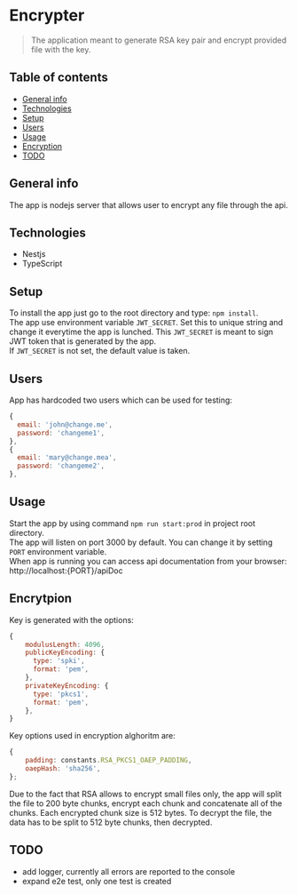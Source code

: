 # Encrypter
> The application meant to generate RSA key pair and encrypt provided file with the key.

## Table of contents
* [General info](#general-info)
* [Technologies](#technologies)
* [Setup](#setup)
* [Users](#users)
* [Usage](#usage)
* [Encryption](#encryption)
* [TODO](#todo)

## General info
The app is nodejs server that allows user to encrypt any file through the api.

## Technologies
* Nestjs
* TypeScript

## Setup
To install the app just go to the root directory and type: `npm install`.  
The app use environment variable `JWT_SECRET`. Set this to unique string and change it everytime the app is lunched. This `JWT_SECRET` is meant to sign JWT token that is generated by the app.  
If `JWT_SECRET` is not set, the default value is taken.   

## Users
App has hardcoded two users which can be used for testing:
```javascript
{
  email: 'john@change.me',
  password: 'changeme1',
},
{
  email: 'mary@change.mea',
  password: 'changeme2',
},
```
## Usage
Start the app by using command `npm run start:prod` in project root directory.  
The app will listen on port 3000 by default. You can change it by setting `PORT` environment variable.  
When app is running you can access api documentation from your browser: http://localhost:{PORT}/apiDoc  

## Encrytpion
Key is generated with the options:  
```javascript
{
    modulusLength: 4096,
    publicKeyEncoding: {
      type: 'spki',
      format: 'pem',
    },
    privateKeyEncoding: {
      type: 'pkcs1',
      format: 'pem',
    },
}
```
Key options used in encryption alghoritm are:  
```javascript
{
    padding: constants.RSA_PKCS1_OAEP_PADDING,
    oaepHash: 'sha256',
};
```
Due to the fact that RSA allows to encrypt small files only, the app will split the file to 200 byte chunks, encrypt each chunk and concatenate all of the chunks. Each encrypted chunk size is 512 bytes. To decrypt the file, the data has to be split to 512 byte chunks, then decrypted.

## TODO
* add logger, currently all errors are reported to the console
* expand e2e test, only one test is created

